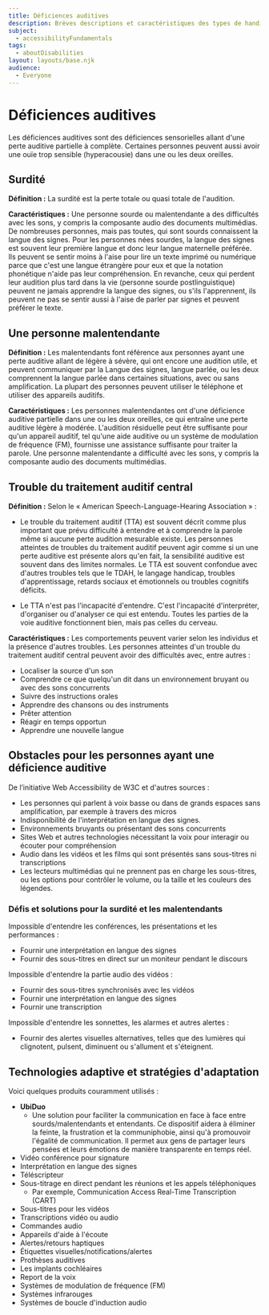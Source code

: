 ```yaml
---
title: Déficiences auditives
description: Brèves descriptions et caractéristiques des types de handicaps auditifs les plus courants.
subject:
  - accessibilityFundamentals
tags:
  - aboutDisabilities
layout: layouts/base.njk
audience:
  - Everyone
---
```


# Déficiences auditives
Les déficiences auditives sont des déficiences sensorielles allant d'une perte auditive partielle à complète. Certaines personnes peuvent aussi avoir une ouïe trop sensible (hyperacousie) dans une ou les deux oreilles.

## Surdité

**Définition :** La surdité est la perte totale ou quasi totale de l'audition.

**Caractéristiques :** Une personne sourde ou malentendante a des difficultés avec les sons, y compris la composante audio des documents multimédias. De nombreuses personnes, mais pas toutes, qui sont sourds connaissent la langue des signes. Pour les personnes nées sourdes, la langue des signes est souvent leur première langue et donc leur langue maternelle préférée. Ils peuvent se sentir moins à l'aise pour lire un texte imprimé ou numérique parce que c'est une langue étrangère pour eux et que la notation phonétique n'aide pas leur compréhension. En revanche, ceux qui perdent leur audition plus tard dans la vie (personne sourde postlinguistique) peuvent ne jamais apprendre la langue des signes, ou s'ils l'apprennent, ils peuvent ne pas se sentir aussi à l'aise de parler par signes et peuvent préférer le texte.

## Une personne malentendante

**Définition :** Les malentendants font référence aux personnes ayant une perte auditive allant de légère à sévère, qui ont encore une audition utile, et peuvent communiquer par la Langue des signes, langue parlée, ou les deux comprennent la langue parlée dans certaines situations, avec ou sans amplification. La plupart des personnes peuvent utiliser le téléphone et utiliser des appareils auditifs.

**Caractéristiques :** Les personnes malentendantes ont d'une déficience auditive partielle dans une ou les deux oreilles, ce qui entraîne une perte auditive légère à modérée. L'audition résiduelle peut être suffisante pour qu'un appareil auditif, tel qu'une aide auditive ou un système de modulation de fréquence (FM), fournisse une assistance suffisante pour traiter la parole. Une personne malentendante a difficulté avec les sons, y compris la composante audio des documents multimédias.

## Trouble du traitement auditif central

**Définition :** Selon le « American Speech-Language-Hearing Association » :

- Le trouble du traitement auditif (TTA) est souvent décrit comme plus important que prévu difficulté à entendre et à comprendre la parole même si aucune perte audition mesurable existe. Les personnes atteintes de troubles du traitement auditif peuvent agir comme si un une perte auditive est présente alors qu'en fait, la sensibilité auditive est souvent dans des limites normales. Le TTA est souvent confondue avec d'autres troubles tels que le TDAH, le langage handicap, troubles d'apprentissage, retards sociaux et émotionnels ou troubles cognitifs déficits.

- Le TTA n'est pas l'incapacité d'entendre. C'est l'incapacité d'interpréter, d'organiser ou d'analyser ce qui est entendu. Toutes les parties de la voie auditive fonctionnent bien, mais pas celles du cerveau.

**Caractéristiques :** Les comportements peuvent varier selon les individus et la présence d'autres troubles. Les personnes atteintes d'un trouble du traitement auditif central peuvent avoir des difficultés avec, entre autres :

- Localiser la source d'un son
- Comprendre ce que quelqu'un dit dans un environnement bruyant ou avec des sons concurrents
- Suivre des instructions orales
- Apprendre des chansons ou des instruments
- Prêter attention
- Réagir en temps opportun
- Apprendre une nouvelle langue

## Obstacles pour les personnes ayant une déficience auditive
De l’initiative Web Accessibility de W3C et d'autres sources :

- Les personnes qui parlent à voix basse ou dans de grands espaces sans amplification, par exemple à travers des micros
- Indisponibilité de l'interprétation en langue des signes.
- Environnements bruyants ou présentant des sons concurrents
- Sites Web et autres technologies nécessitant la voix pour interagir ou écouter pour compréhension
- Audio dans les vidéos et les films qui sont présentés sans sous-titres ni transcriptions
- Les lecteurs multimédias qui ne prennent pas en charge les sous-titres, ou les options pour contrôler le volume, ou la taille et les couleurs des légendes.

### Défis et solutions pour la surdité et les malentendants
Impossible d'entendre les conférences, les présentations et les performances :

- Fournir une interprétation en langue des signes
- Fournir des sous-titres en direct sur un moniteur pendant le discours

Impossible d'entendre la partie audio des vidéos :

- Fournir des sous-titres synchronisés avec les vidéos
- Fournir une interprétation en langue des signes
- Fournir une transcription

Impossible d'entendre les sonnettes, les alarmes et autres alertes :

- Fournir des alertes visuelles alternatives, telles que des lumières qui clignotent, pulsent, diminuent ou s'allument et s'éteignent.

## Technologies adaptive et stratégies d'adaptation
Voici quelques produits couramment utilisés :

- **UbiDuo**
  - Une solution pour faciliter la communication en face à face entre sourds/malentendants et entendants. Ce dispositif aidera à éliminer la feinte, la frustration et la communiphobie, ainsi qu'à promouvoir l'égalité de communication. Il permet aux gens de partager leurs pensées et leurs émotions de manière transparente en temps réel.
- Vidéo conférence pour signature
- Interprétation en langue des signes
- Téléscripteur
- Sous-titrage en direct pendant les réunions et les appels téléphoniques
  - Par exemple, Communication Access Real-Time Transcription (CART)
- Sous-titres pour les vidéos
- Transcriptions vidéo ou audio
- Commandes audio
- Appareils d'aide à l'écoute
- Alertes/retours haptiques
- Étiquettes visuelles/notifications/alertes
- Prothèses auditives
- Les implants cochléaires
- Report de la voix
- Systèmes de modulation de fréquence (FM)
- Systèmes infrarouges
- Systèmes de boucle d'induction audio

